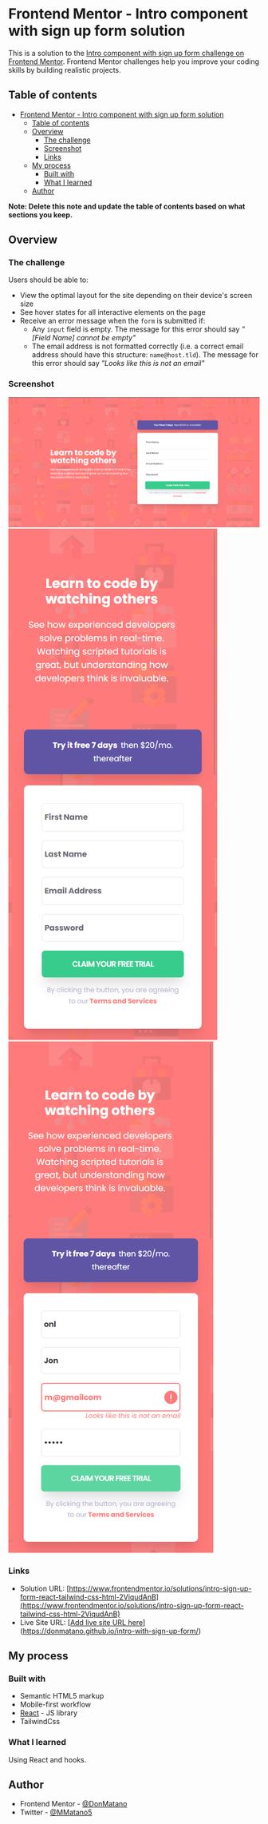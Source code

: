 # Frontend Mentor - Intro component with sign up form solution

This is a solution to the [Intro component with sign up form challenge on Frontend Mentor](https://www.frontendmentor.io/challenges/intro-component-with-signup-form-5cf91bd49edda32581d28fd1). Frontend Mentor challenges help you improve your coding skills by building realistic projects. 

## Table of contents

- [Frontend Mentor - Intro component with sign up form solution](#frontend-mentor---intro-component-with-sign-up-form-solution)
  - [Table of contents](#table-of-contents)
  - [Overview](#overview)
    - [The challenge](#the-challenge)
    - [Screenshot](#screenshot)
    - [Links](#links)
  - [My process](#my-process)
    - [Built with](#built-with)
    - [What I learned](#what-i-learned)
  - [Author](#author)

**Note: Delete this note and update the table of contents based on what sections you keep.**

## Overview

### The challenge

Users should be able to:

- View the optimal layout for the site depending on their device's screen size
- See hover states for all interactive elements on the page
- Receive an error message when the `form` is submitted if:
  - Any `input` field is empty. The message for this error should say *"[Field Name] cannot be empty"*
  - The email address is not formatted correctly (i.e. a correct email address should have this structure: `name@host.tld`). The message for this error should say *"Looks like this is not an email"*

### Screenshot

![Desktop](./imgs/Desktop-1.png)
![Mobile](./imgs/Mobile-1.png)
![Mobile Error](./imgs/mobile-error.png)

### Links

- Solution URL: [https://www.frontendmentor.io/solutions/intro-sign-up-form-react-tailwind-css-html-2ViqudAnB](https://www.frontendmentor.io/solutions/intro-sign-up-form-react-tailwind-css-html-2ViqudAnB)
- Live Site URL: [[Add live site URL here](https://donmatano.github.io/intro-with-sign-up-form/)](https://donmatano.github.io/intro-with-sign-up-form/)

## My process

### Built with

- Semantic HTML5 markup
- Mobile-first workflow
- [React](https://reactjs.org/) - JS library
- TailwindCss

### What I learned

Using React and hooks.

## Author

- Frontend Mentor - [@DonMatano](https://www.frontendmentor.io/profile/DonMatano)
- Twitter - [@MMatano5](https://www.twitter.com/MMatano5)


